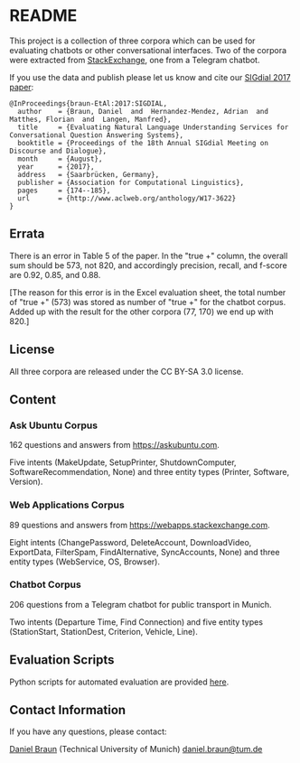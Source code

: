 # README
This project is a collection of three corpora which can be used for evaluating chatbots or other conversational interfaces. Two of the corpora were extracted from [StackExchange](https://data.stackexchange.com/), one from a Telegram chatbot.

If you use the data and publish please let us know and cite our [SIGdial 2017 paper](http://www.sigdial.org/workshops/conference18/proceedings/pdf/SIGDIAL22.pdf):

```
@InProceedings{braun-EtAl:2017:SIGDIAL,
  author    = {Braun, Daniel  and  Hernandez-Mendez, Adrian  and  Matthes, Florian  and  Langen, Manfred},
  title     = {Evaluating Natural Language Understanding Services for Conversational Question Answering Systems},
  booktitle = {Proceedings of the 18th Annual SIGdial Meeting on Discourse and Dialogue},
  month     = {August},
  year      = {2017},
  address   = {Saarbrücken, Germany},
  publisher = {Association for Computational Linguistics},
  pages     = {174--185},
  url       = {http://www.aclweb.org/anthology/W17-3622}
}

```

## Errata
There is an error in Table 5 of the paper. In the "true +" column, the overall sum should be 573, not 820, and accordingly precision, recall, and f-score are 0.92, 0.85, and 0.88.

[The reason for this error is in the Excel evaluation sheet, the total number of "true +" (573) was stored as number of "true +" for the chatbot corpus. Added up with the result for the other corpora (77, 170) we end up with 820.]

## License
All three corpora are released under the CC BY-SA 3.0 license.

## Content

### Ask Ubuntu Corpus
162 questions and answers from https://askubuntu.com.

Five intents (MakeUpdate, SetupPrinter, ShutdownComputer, SoftwareRecommendation, None) and three entity types (Printer, Software, Version).

### Web Applications Corpus
89 questions and answers from https://webapps.stackexchange.com.

Eight intents (ChangePassword, DeleteAccount, DownloadVideo, ExportData, FilterSpam, FindAlternative, SyncAccounts, None) and three entity types (WebService, OS, Browser).

### Chatbot Corpus
206 questions from a Telegram chatbot for public transport in Munich.

Two intents (Departure Time, Find Connection) and five entity types (StationStart, StationDest, Criterion, Vehicle, Line).

## Evaluation Scripts
Python scripts for automated evaluation are provided [here](https://github.com/sebischair/NLU-Evaluation-Scripts).

## Contact Information
If you have any questions, please contact:

[Daniel Braun](https://wwwmatthes.in.tum.de/pages/41usp76zyc49/Daniel-Braun) (Technical University of Munich) daniel.braun@tum.de
